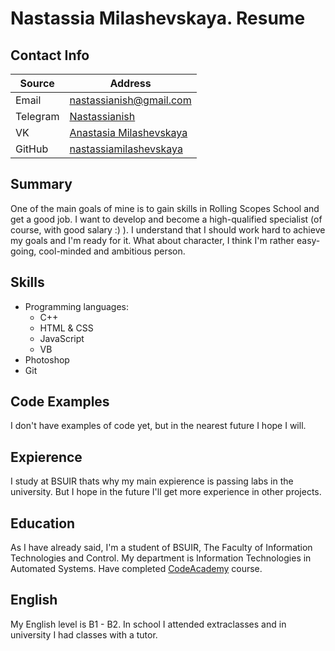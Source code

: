 # Nastassia Milashevskaya. Resume

## Contact Info

Source | Address
-------|-------
Email | nastassianish@gmail.com
Telegram | [Nastassianish](https://t.me/Nastassianish)
VK | [Anastasia Milashevskaya](https://vk.com/nastassianish)
GitHub | [nastassiamilashevskaya](https://github.com/nastassiamilashevskaya)

## Summary

One of the main goals of mine is to gain skills in Rolling Scopes School and get a good job.
I want to develop and become a high-qualified specialist (of course, with good salary :) ).
I understand that I should work hard to achieve my goals and I'm ready for it. 
What about character, I think I'm rather easy-going, cool-minded and ambitious person.

## Skills

- Programming languages:
	- C++
	- HTML & CSS
	- JavaScript
	- VB
- Photoshop
- Git

## Code Examples

I don't have examples of code yet, but in the nearest future I hope I will.

## Expierence

I study at BSUIR thats why my main expierence is passing labs in the university. But I hope in the future
I'll get more experience in other projects.

##  Education

As I have already said, I'm a student of BSUIR, The Faculty of Information Technologies and Control.
My department is Information Technologies in Automated Systems. 
Have completed [CodeAcademy](https://www.codecademy.com/learn) course.

## English

My English level is B1 - B2. 
In school I attended extraclasses and in university I had classes with a tutor. 





 


